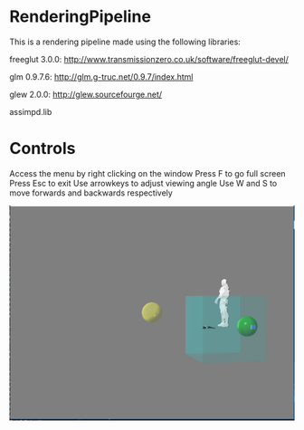 # RenderingPipeline

This is a rendering pipeline made using the following libraries:

freeglut 3.0.0: http://www.transmissionzero.co.uk/software/freeglut-devel/

glm 0.9.7.6: http://glm.g-truc.net/0.9.7/index.html

glew 2.0.0: http://glew.sourcefourge.net/

assimpd.lib

# Controls

Access the menu by right clicking on the window
Press F to go full screen
Press Esc to exit
Use arrowkeys to adjust viewing angle
Use W and S to move forwards and backwards respectively

![Screenshot](/Screenshot.PNG)
